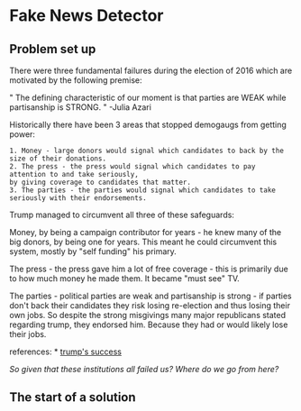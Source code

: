# Fake News Detector

## Problem set up

There were three fundamental failures during the election of 2016 which are motivated by the following premise:

"
	The defining characteristic of our moment is that parties are WEAK while partisanship is STRONG.
"
-Julia Azari
	
Historically there have been 3 areas that stopped demogaugs from getting power:
	
	1. Money - large donors would signal which candidates to back by the size of their donations.
	2. The press - the press would signal which candidates to pay attention to and take seriously, 
	by giving coverage to candidates that matter.
	3. The parties - the parties would signal which candidates to take seriously with their endorsements.

Trump managed to circumvent all three of these safeguards:

Money, by being a campaign contributor for years - he knew many of the big donors, by being one for years.  This meant he could circumvent this system, mostly by "self funding" his primary.

The press - the press gave him a lot of free coverage - this is primarily due to how much money he made them.  It became "must see" TV.  

The parties - political parties are weak and partisanship is strong - if parties don't back their candidates they risk losing re-election and thus losing their own jobs.  So despite the strong misgivings many major republicans stated regarding trump, they endorsed him.  Because they had or would likely lose their jobs.

references: 
	* [trump's success](https://youtu.be/RLCUphApmr8?list=PLJ8cMiYb3G5fSvLETeRMhU_CG8i76euCd)


*So given that these institutions all failed us?  Where do we go from here?*

## The start of a solution



